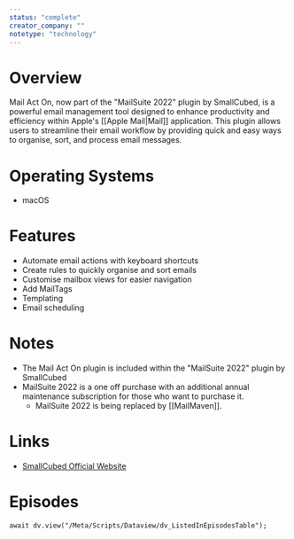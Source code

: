 ```yaml
---
status: "complete"
creator_company: ""
notetype: "technology"
---
```

# Overview  
Mail Act On, now part of the "MailSuite 2022" plugin by SmallCubed, is a powerful email management tool designed to enhance productivity and efficiency within Apple's [[Apple Mail|Mail]] application. This plugin allows users to streamline their email workflow by providing quick and easy ways to organise, sort, and process email messages.

# Operating Systems  
- macOS

# Features  
- Automate email actions with keyboard shortcuts
- Create rules to quickly organise and sort emails
- Customise mailbox views for easier navigation
- Add MailTags
- Templating
- Email scheduling

# Notes  
- The Mail Act On plugin is included within the "MailSuite 2022" plugin by SmallCubed
- MailSuite 2022 is a one off purchase with an additional annual maintenance subscription for those who want to purchase it.
	- MailSuite 2022 is being replaced by [[MailMaven]].

# Links  
- [SmallCubed Official Website](https://smallcubed.com) 

# Episodes
```dataviewjs
await dv.view("/Meta/Scripts/Dataview/dv_ListedInEpisodesTable");
```
